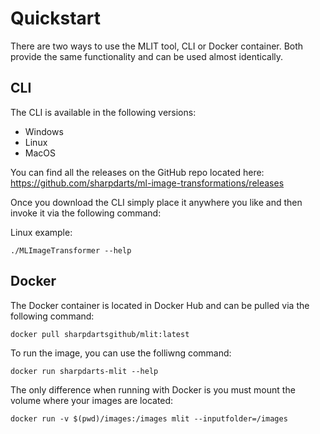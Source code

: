 # Quickstart
There are two ways to use the MLIT tool, CLI or Docker container. Both provide the same functionality and can be used almost identically.

## CLI
The CLI is available in the following versions:
- Windows
- Linux
- MacOS

You can find all the releases on the GitHub repo located here: https://github.com/sharpdarts/ml-image-transformations/releases

Once you download the CLI simply place it anywhere you like and then invoke it via the following command:

Linux example:
```
./MLImageTransformer --help
```

## Docker
The Docker container is located in Docker Hub and can be pulled via the following command:

```
docker pull sharpdartsgithub/mlit:latest
```

To run the image, you can use the folliwng command:

```
docker run sharpdarts-mlit --help
```

The only difference when running with Docker is you must mount the volume where your images are located:

```
docker run -v $(pwd)/images:/images mlit --inputfolder=/images
```